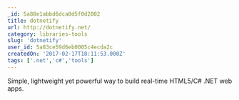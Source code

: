 ```yaml
---
_id: 5a88e1abbd6dca0d5f0d2002
title: dotnetify
url: http://dotnetify.net/
category: libraries-tools
slug: 'dotnetify'
user_id: 5a83ce59d6eb0005c4ecda2c
createdOn: '2017-02-17T18:11:53.000Z'
tags: ['.net','c#','tools']
---
```


Simple, lightweight yet powerful way to build real-time HTML5/C# .NET web apps.
